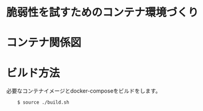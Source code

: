 # 脆弱性を試すためのコンテナ環境づくり

# コンテナ関係図

# ビルド方法
必要なコンテナイメージとdocker-composeをビルドをします。
```
    $ source ./build.sh
```

